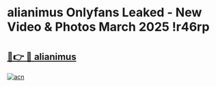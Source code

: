 # alianimus Onlyfans Leaked - New Video & Photos March 2025 !r46rp

# <h2><a href="https://jtz4dn.iuczelnia.edu.pl?title=alianimus&ref=r46rp">🔗👉 🔴 alianimus</a></h2>

[![acn](https://github.com/user-attachments/assets/0f9c940e-d8b0-45ae-aac7-cd30a18b3e1c)](https://jtz4dn.iuczelnia.edu.pl?title=alianimus&ref=r46rp)

